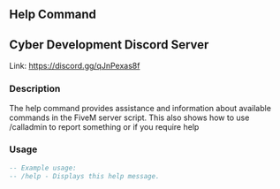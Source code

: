## Help Command

## Cyber Development Discord Server

Link: https://discord.gg/qJnPexas8f

### Description

The help command provides assistance and information about available commands in the FiveM server script. This also shows how to use /calladmin to report something or if you require help 

### Usage

```lua
-- Example usage:
-- /help - Displays this help message.